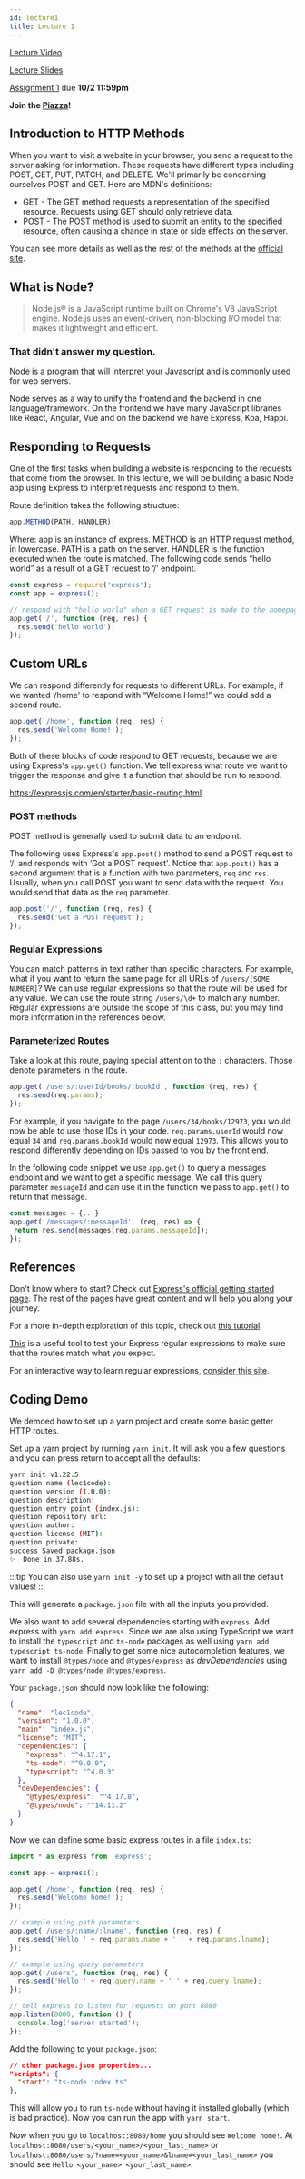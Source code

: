 ```yaml
---
id: lecture1
title: Lecture 1
---
```


[Lecture Video](https://drive.google.com/file/d/1SqAVtowEq0ZdieRYVK3-FdEUMgSWc20K/view?usp=sharing)

[Lecture Slides](https://docs.google.com/presentation/d/1a3qkQruToLPrxLdNk06f30XIVgMavLr8n5KQah_7YRY/edit?usp=sharing)

[Assignment 1](/docs/assignment1) due **10/2 11:59pm**

**Join the [Piazza](https://piazza.com/cornell/fall2020/info1998section604)!**

## Introduction to HTTP Methods

When you want to visit a website in your browser, you send a request to the server asking for information. These requests have different types including POST, GET, PUT, PATCH, and DELETE. We'll primarily be concerning ourselves POST and GET. Here are MDN's definitions:

- GET - The GET method requests a representation of the specified resource. Requests using GET should only retrieve data.
- POST - The POST method is used to submit an entity to the specified resource, often causing a change in state or side effects on the server.

You can see more details as well as the rest of the methods at the [official site](https://developer.mozilla.org/en-US/docs/Web/HTTP/Methods).

## What is Node?

> Node.js® is a JavaScript runtime built on Chrome's V8 JavaScript engine.
> Node.js uses an event-driven, non-blocking I/O model that makes it lightweight and efficient.

### That didn't answer my question.

Node is a program that will interpret your Javascript and is commonly used for web servers.

Node serves as a way to unify the frontend and the backend in one language/framework. On the frontend we have many JavaScript libraries like React, Angular, Vue and on the backend we have Express, Koa, Happi.

## Responding to Requests

One of the first tasks when building a website is responding to the requests that come from the browser. In this lecture, we will be building a basic Node app using Express to interpret requests and respond to them.

Route definition takes the following structure:

```javascript
app.METHOD(PATH, HANDLER);
```

Where:
app is an instance of express.
METHOD is an HTTP request method, in lowercase.
PATH is a path on the server.
HANDLER is the function executed when the route is matched.
The following code sends “hello world” as a result of a GET request to ‘/' endpoint.

```javascript
const express = require('express');
const app = express();

// respond with "hello world" when a GET request is made to the homepage
app.get('/', function (req, res) {
  res.send('hello world');
});
```

## Custom URLs

We can respond differently for requests to different URLs. For example, if we wanted ‘/home' to respond with “Welcome Home!” we could add a second route.

```javascript
app.get('/home', function (req, res) {
  res.send('Welcome Home!');
});
```

Both of these blocks of code respond to GET requests, because we are using Express's `app.get()` function. We tell express what route we want to trigger the response and give it a function that should be run to respond.

https://expressjs.com/en/starter/basic-routing.html

### POST methods

POST method is generally used to submit data to an endpoint.

The following uses Express's `app.post()` method to send a POST request to ‘/' and responds with ‘Got a POST request'. Notice that `app.post()` has a second argument that is a function with two parameters, `req` and `res`. Usually, when you call POST you want to send data with the request. You would send that data as the `req` parameter.

```javascript
app.post('/', function (req, res) {
  res.send('Got a POST request');
});
```

### Regular Expressions

You can match patterns in text rather than specific characters. For example, what if you want to return the same page for all URLs of `/users/[SOME NUMBER]`? We can use regular expressions so that the route will be used for any value. We can use the route string `/users/\d+` to match any number. Regular expressions are outside the scope of this class, but you may find more information in the references below.

### Parameterized Routes

Take a look at this route, paying special attention to the `:` characters. Those denote parameters in the route.

```javascript
app.get('/users/:userId/books/:bookId', function (req, res) {
  res.send(req.params);
});
```

For example, if you navigate to the page `/users/34/books/12973`, you would now be able to use those IDs in your code. `req.params.userId` would now equal `34` and `req.params.bookId` would now equal `12973`. This allows you to respond differently depending on IDs passed to you by the front end.

In the following code snippet we use `app.get()` to query a messages endpoint and we want to get a specific message. We call this query parameter `messageId` and can use it in the function we pass to `app.get()` to return that message.

```javascript
const messages = {...}
app.get('/messages/:messageId', (req, res) => {
 return res.send(messages[req.params.messageId]);
});
```

## References

Don't know where to start? Check out [Express's official getting started page](https://expressjs.com/en/starter/installing.html). The rest of the pages have great content and will help you along your journey.

For a more in-depth exploration of this topic, check out [this tutorial](https://www.robinwieruch.de/node-express-server-rest-api).

[This](http://forbeslindesay.github.io/express-route-tester/) is a useful tool to test your Express regular expressions to make sure that the routes match what you expect.

For an interactive way to learn regular expressions, [consider this site](https://regexone.com/).

## Coding Demo

We demoed how to set up a yarn project and create some basic getter HTTP routes.

Set up a yarn project by running `yarn init`. It will ask you a few questions and you can press return to accept all the defaults:

```bash
yarn init v1.22.5
question name (lec1code):
question version (1.0.0):
question description:
question entry point (index.js):
question repository url:
question author:
question license (MIT):
question private:
success Saved package.json
✨  Done in 37.88s.
```

:::tip
You can also use `yarn init -y` to set up a project with all the default values!
:::

This will generate a `package.json` file with all the inputs you provided.

We also want to add several dependencies starting with `express`. Add express with `yarn add express`. Since we are also using TypeScript we want to install the `typescript` and `ts-node` packages as well using `yarn add typescript ts-node`. Finally to get some nice autocompletion features, we want to install `@types/node` and `@types/express` as _devDependencies_ using `yarn add -D @types/node @types/express`.

Your `package.json` should now look like the following:

```json title="package.json"
{
  "name": "lec1code",
  "version": "1.0.0",
  "main": "index.js",
  "license": "MIT",
  "dependencies": {
    "express": "^4.17.1",
    "ts-node": "^9.0.0",
    "typescript": "^4.0.3"
  },
  "devDependencies": {
    "@types/express": "^4.17.8",
    "@types/node": "^14.11.2"
  }
}
```

Now we can define some basic express routes in a file `index.ts`:

```ts title="index.ts"
import * as express from 'express';

const app = express();

app.get('/home', function (req, res) {
  res.send('Welcome home!');
});

// example using path parameters
app.get('/users/:name/:lname', function (req, res) {
  res.send('Hello ' + req.params.name + ' ' + req.params.lname);
});

// example using query parameters
app.get('/users', function (req, res) {
  res.send('Hello ' + req.query.name + ' ' + req.query.lname);
});

// tell express to listen for requests on port 8080
app.listen(8080, function () {
  console.log('server started');
});
```

Add the following to your `package.json`:

```json
// other package.json properties...
"scripts": {
  "start": "ts-node index.ts"
},
```

This will allow you to run `ts-node` without having it installed globally (which is bad practice). Now you can run the app with `yarn start`.

Now when you go to `localhost:8080/home` you should see `Welcome home!`. At `localhost:8080/users/<your_name>/<your_last_name>` or `localhost:8080/users/?name=<your_name>&lname=<your_last_name>` you should see `Hello <your_name> <your_last_name>`.
